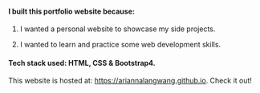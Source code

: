 
#### I built this portfolio website because:  

1) I wanted a personal website to showcase my side projects.

2) I wanted to learn and practice some web development skills.  


#### Tech stack used: HTML, CSS & Bootstrap4.

This website is hosted at: https://ariannalangwang.github.io.  Check it out!
